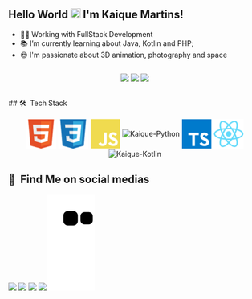## Hello World <img src="https://raw.githubusercontent.com/kaueMarques/kaueMarques/master/hi.gif" height="20px" width="20px"> I'm Kaique Martins!

- 👨‍💻 Working with FullStack Development
- 📚 I’m currently learning about Java, Kotlin and PHP;
- 😍 I'm passionate about 3D animation, photography and space
##
<div align="center">
  <img height="180em" src="https://github-profile-summary-cards.vercel.app/api/cards/profile-details?username=kaiquemf&theme=github_dark"/> 
  <img height="180em" src="https://github-readme-stats.vercel.app/api/top-langs/?username=kaiquemf&layout=compact&langs_count=7&theme=github_dark&hide_border=true"/> 
  <img height="180em" src="https://github-readme-stats.vercel.app/api?username=kaiquemf&show_icons=true&theme=github_dark&include_all_commits=true&count_private=false&hide_border=true"/>

 ##
</div>
## 🛠 &nbsp;Tech Stack
  <div align="center" style="display: inline_block"><br>
  <img align="center" alt="Kaique-HTML" height="60" width="60" src="https://raw.githubusercontent.com/devicons/devicon/master/icons/html5/html5-original.svg">
  <img align="center" alt="Kaique-CSS" height="60" width="60" src="https://raw.githubusercontent.com/devicons/devicon/master/icons/css3/css3-original.svg">
  <img align="center" alt="Kaique-Js" height="60" width="60" src="https://raw.githubusercontent.com/devicons/devicon/master/icons/javascript/javascript-plain.svg">
  <img align="center" alt="Kaique-Python" height="60" width="60" src="https://cdn.jsdelivr.net/gh/devicons/devicon/icons/python/python-original.svg"/>
  <img align="center" alt="Kaique-Ts" height="60" width="60" src="https://raw.githubusercontent.com/devicons/devicon/master/icons/typescript/typescript-plain.svg">
  <img align="center" alt="Kaique-React" height="60" width="60" src="https://raw.githubusercontent.com/devicons/devicon/master/icons/react/react-original.svg">
  <img align="center" alt="Kaique-Kotlin" height="60" width="60" src="https://cdn.jsdelivr.net/gh/devicons/devicon/icons/kotlin/kotlin-original.svg">
</div>
  
## 🔎 &nbsp;Find Me on social medias
  </div>
  <a href="https://www.instagram.com/_martiinnss/" target="_blank"><img src="https://img.shields.io/badge/-Instagram-%23E4405F?style=for-the-badge&logo=instagram&logoColor=white" target="_blank"></a>
  <a href = "mailto:contatokaiquemartinsdasilvaferreira@gmail.com"><img src="https://img.shields.io/badge/-Gmail-%23333?style=for-the-badge&logo=gmail&logoColor=white" target="_blank"></a>
  <a href="https://www.linkedin.com/in/kaique-martins-449a041a3/" target="_blank"><img src="https://img.shields.io/badge/-LinkedIn-%230077B5?style=for-the-badge&logo=linkedin&logoColor=white" target="_blank"></a>
  <a href="https://steamcommunity.com/id/skyez3ra/" target="_blanck"><img src="https://img.shields.io/badge/Steam-000000?style=for-the-badge&logo=steam&logoColor=white"

![Snake animation](https://github.com/kaiquemf/kaiquemf/blob/output/github-contribution-grid-snake.svg)
</div>
